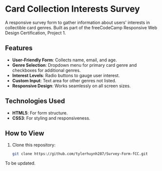 # Card Collection Interests Survey
A responsive survey form to gather information about users' interests in collectible card genres. Built as part of the freeCodeCamp Responsive Web Design Certification, Project 1.

## Features
- **User-Friendly Form**: Collects name, email, and age.
- **Genre Selection**: Dropdown menu for primary card genre and checkboxes for additional genres.
- **Interest Levels**: Radio buttons to gauge user interest.
- **Custom Input**: Text area for other genres not listed.
- **Responsive Design**: Works seamlessly on all screen sizes.

## Technologies Used
- **HTML5**: For form structure.
- **CSS3**: For styling and responsiveness.

## How to View
1. Clone this repository:
   ```bash
   git clone https://github.com/tylerhuynh287/Survey-Form-fCC.git

To be updated.
